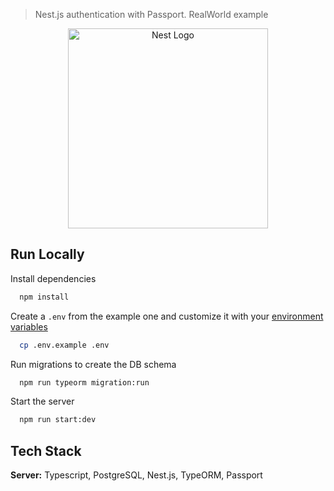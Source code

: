 > Nest.js authentication with Passport. RealWorld example

<p align="center">
  <a href="http://nestjs.com/" target="blank"><img src="https://nestjs.com/img/logo_text.svg" width="320" alt="Nest Logo" /></a>
</p>

## Run Locally

Install dependencies

```bash
  npm install
```

Create a `.env` from the example one and customize it with your [environment variables](#environment-variables)

```bash
  cp .env.example .env
```
Run migrations to create the DB schema

```bash
  npm run typeorm migration:run
```

Start the server

```bash
  npm run start:dev
```

## Tech Stack

**Server:** Typescript, PostgreSQL, Nest.js, TypeORM, Passport
